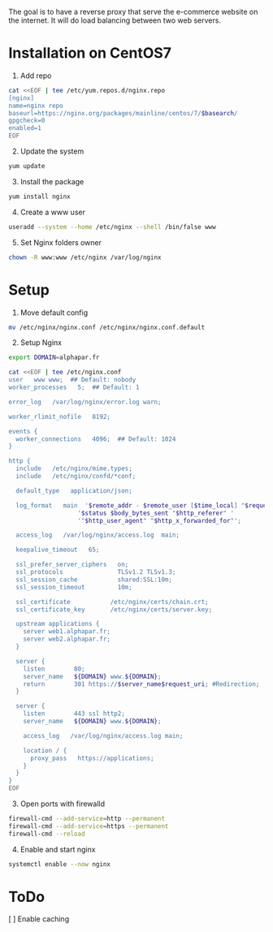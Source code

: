 The goal is to have a reverse proxy that serve the e-commerce website on the internet. It will do load balancing between two web servers.

# Installation on CentOS7

1. Add repo
```bash
cat <<EOF | tee /etc/yum.repos.d/nginx.repo
[nginx]
name=nginx repo
baseurl=https://nginx.org/packages/mainline/centos/7/$basearch/
gpgcheck=0
enabled=1
EOF
```

2. Update the system
```bash
yum update
```

3. Install the package
```bash
yum install nginx
```

4. Create a www user
```bash
useradd --system --home /etc/nginx --shell /bin/false www
```

5. Set Nginx folders owner
```bash
chown -R www:www /etc/nginx /var/log/nginx
``` 

# Setup

1. Move default config
```bash
mv /etc/nginx/nginx.conf /etc/nginx/nginx.conf.default
```

2. Setup Nginx
   
```bash
export DOMAIN=alphapar.fr

cat <<EOF | tee /etc/nginx.conf
user   www www;  ## Default: nobody
worker_processes   5;  ## Default: 1

error_log   /var/log/nginx/error.log warn;

worker_rlimit_nofile   8192;

events {
  worker_connections   4096;  ## Default: 1024
}

http {
  include   /etc/nginx/mime.types;
  include   /etc/nginx/confd/*conf;   

  default_type   application/json;

  log_format   main  '$remote_addr - $remote_user [$time_local] "$request" '
                   '$status $body_bytes_sent "$http_referer" '
                   '"$http_user_agent" "$http_x_forwarded_for"';

  access_log   /var/log/nginx/access.log  main;

  keepalive_timeout   65;

  ssl_prefer_server_ciphers   on;
  ssl_protocols               TLSv1.2 TLSv1.3;
  ssl_session_cache           shared:SSL:10m;
  ssl_session_timeout         10m;

  ssl_certificate           /etc/nginx/certs/chain.crt;
  ssl_certificate_key       /etc/nginx/certs/server.key;

  upstream applications {
    server web1.alphapar.fr;
    server web2.alphapar.fr;
  }

  server {
    listen        80;  
    server_name   ${DOMAIN} www.${DOMAIN};
    return        301 https://$server_name$request_uri; #Redirection; 
  }

  server {
    listen        443 ssl http2;
    server_name   ${DOMAIN} www.${DOMAIN}; 

    access_log   /var/log/nginx/access.log main;

    location / {
      proxy_pass   https://applications;
    }
  }
}
EOF
```

3. Open ports with firewalld
```bash
firewall-cmd --add-service=http --permanent
firewall-cmd --add-service=https --permanent
firewall-cmd --reload
```

4. Enable and start nginx
```bash
systemctl enable --now nginx
```

# ToDo

[ ] Enable caching